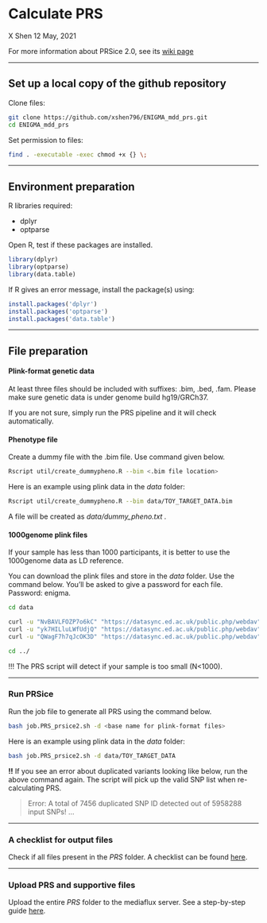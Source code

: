 Calculate PRS
================
X Shen
12 May, 2021

For more information about PRSice 2.0, see its [wiki
page](http://prsice.info/)

-----

## Set up a local copy of the github repository

Clone files:

``` bash
git clone https://github.com/xshen796/ENIGMA_mdd_prs.git
cd ENIGMA_mdd_prs
```

Set permission to files:

``` bash
find . -executable -exec chmod +x {} \;
```

-----

## Environment preparation

R libraries required:

  - dplyr
  - optparse

Open R, test if these packages are installed.

``` r
library(dplyr)
library(optparse)
library(data.table)
```

If R gives an error message, install the package(s) using:

``` r
install.packages('dplyr')
install.packages('optparse')
install.packages('data.table')
```

-----

## File preparation

#### Plink-format genetic data

At least three files should be included with suffixes: .bim, .bed, .fam.
Please make sure genetic data is under genome build hg19/GRCh37.

If you are not sure, simply run the PRS pipeline and it will check
automatically.

#### Phenotype file

Create a dummy file with the .bim file. Use command given below.

``` bash
Rscript util/create_dummypheno.R --bim <.bim file location>
```

Here is an example using plink data in the *data* folder:

``` bash
Rscript util/create_dummypheno.R --bim data/TOY_TARGET_DATA.bim
```

A file will be created as *data/dummy\_pheno.txt .*

#### 1000genome plink files

If your sample has less than 1000 participants, it is better to use the
1000genome data as LD reference.

You can download the plink files and store in the *data* folder. Use the
command below. You’ll be asked to give a password for each file.
Password: enigma.

``` bash
cd data

curl -u "NvBAVLFOZP7o6kC" "https://datasync.ed.ac.uk/public.php/webdav" -o 1000g_CEU_plink.fam
curl -u "yk7HILluLWfUdjQ" "https://datasync.ed.ac.uk/public.php/webdav" -o 1000g_CEU_plink.bim
curl -u "QWagF7h7qJcOK3D" "https://datasync.ed.ac.uk/public.php/webdav" -o 1000g_CEU_plink.bed

cd ../
```

\!\!\! The PRS script will detect if your sample is too small (N\<1000).

-----

### Run PRSice

Run the job file to generate all PRS using the command below.

``` bash
bash job.PRS_prsice2.sh -d <base name for plink-format files>
```

Here is an example using plink data in the *data* folder:

``` bash
bash job.PRS_prsice2.sh -d data/TOY_TARGET_DATA
```

**\!\!** If you see an error about duplicated variants looking like
below, run the above command again. The script will pick up the valid
SNP list when re-calculating PRS.

> Error: A total of 7456 duplicated SNP ID detected out of 5958288 input
> SNPs\! …

-----

### A checklist for output files

Check if all files present in the *PRS* folder. A checklist can be found
[here](https://github.com/xshen796/ENIGMA_mdd_prs/blob/main/script/PREP_PRS/CheckList_output.md).

-----

### Upload PRS and supportive files

Upload the entire *PRS* folder to the mediaflux server. See a step-by-step
guide
[here](https://github.com/xshen796/ENIGMA_mdd_prs/blob/main/docs/Accessing%20your%20folder%20on%20MediaFlux%20ENIGMA%20MDD%20storage%20system%20updated%20Aug2020%5B2%5D.pdf).
